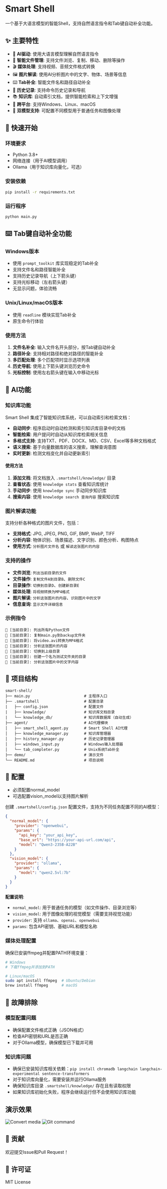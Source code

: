 # Smart Shell

一个基于大语言模型的智能Shell，支持自然语言指令和Tab键自动补全功能。

## ✨ 主要特性

- 🤖 **AI驱动**: 使用大语言模型理解自然语言指令
- 📁 **智能文件管理**: 支持文件浏览、复制、移动、删除等操作
- 🎬 **媒体处理**: 支持视频、音频文件格式转换
- 🖼️ **图片解读**: 使用AI分析图片中的文字、物体、场景等信息
- ⌨️ **Tab补全**: 智能文件名和路径自动补全
- 📝 **历史记录**: 支持命令历史记录和导航
- 📚 **知识库**: 自动索引文档，提供智能检索和上下文增强
- 🔄 **跨平台**: 支持Windows、Linux、macOS
- 🎯 **双模型支持**: 可配置不同模型用于普通任务和图像处理

## 🚀 快速开始

### 环境要求

- Python 3.8+
- 网络连接（用于AI模型调用）
- Ollama（用于知识库向量化，可选）

### 安装依赖

```bash
pip install -r requirements.txt
```

### 运行程序

```bash
python main.py
```

## ⌨️ Tab键自动补全功能

### Windows版本
- 使用 `prompt_toolkit` 库实现稳定的Tab补全
- 支持文件名和路径智能补全
- 支持历史记录导航（上下箭头键）
- 支持光标移动（左右箭头键）
- 无显示问题，体验流畅

### Unix/Linux/macOS版本
- 使用 `readline` 模块实现Tab补全
- 原生命令行体验

### 使用方法

1. **文件名补全**: 输入文件名开头部分，按Tab键自动补全
2. **路径补全**: 支持相对路径和绝对路径的智能补全
3. **多匹配处理**: 多个匹配项时显示选项列表
4. **历史导航**: 使用上下箭头键浏览历史命令
5. **光标控制**: 使用左右箭头键在输入中移动光标

## 🤖 AI功能

### 知识库功能

Smart Shell 集成了智能知识库系统，可以自动索引和检索文档：

- **自动同步**: 程序启动时自动检测和索引知识库目录中的文档
- **智能检索**: 用户提问时自动从知识库检索相关信息
- **多格式支持**: 支持TXT、PDF、DOCX、MD、CSV、Excel等多种文档格式
- **语义搜索**: 基于向量数据库的语义搜索，理解查询意图
- **实时更新**: 检测文档变化并自动更新索引

#### 使用方法

1. **添加文档**: 将文档放入 `.smartshell/knowledge/` 目录
2. **查看状态**: 使用 `knowledge stats` 查看知识库统计
3. **手动同步**: 使用 `knowledge sync` 手动同步知识库
4. **搜索内容**: 使用 `knowledge search 查询内容` 搜索知识库

### 图片解读功能

支持分析各种格式的图片文件，包括：
- **支持格式**: JPG, JPEG, PNG, GIF, BMP, WebP, TIFF
- **分析内容**: 物体识别、场景描述、文字识别、颜色分析、构图特点
- **使用方式**: `分析图片文件名` 或 `解读这张图片的内容`

### 支持的操作

- **文件浏览**: `列出当前目录的文件`
- **文件操作**: `复制文件A到目录B`、`删除文件C`
- **目录操作**: `切换到目录D`、`创建新目录E`
- **媒体处理**: `将视频转换为MP4格式`
- **图片解读**: `分析这张图片的内容`、`识别图片中的文字`
- **信息查询**: `显示文件详细信息`

### 示例指令

```
🤖 [当前目录]: 列出所有Python文件
🤖 [当前目录]: 复制main.py到backup文件夹
🤖 [当前目录]: 将video.avi转换为MP4格式
🤖 [当前目录]: 分析这张图片的内容
🤖 [当前目录]: 切换到上级目录
🤖 [当前目录]: 创建一个名为测试文件夹的目录
🤖 [当前目录]: 分析这张图片中的文字内容
```

## 📁 项目结构

```
smart-shell/
├── main.py                        # 主程序入口
├── .smartshell                    # 配置目录
|   ├── config.json                # 配置文件
|   ├── knowledge/                 # 知识库文档目录
|   └── knowledge_db/              # 知识库数据库（自动生成）
├── agent/                         # AI代理模块
│   ├── smart_shell_agent.py       # Smart Shell AI代理
│   ├── knowledge_manager.py       # 知识库管理器
│   ├── history_manager.py         # 历史记录管理器
│   ├── windows_input.py           # Windows输入处理器
│   └── tab_completer.py           # Unix系统Tab补全
├── demo/                          # 演示文件
└── README.md                      # 项目说明
```

## 🔧 配置
- 必须配置normal_model
- 可选配置vision_model以支持图片解析

创建 `.smartshell/config.json` 配置文件，支持为不同任务配置不同的AI模型：

```json
{
  "normal_model": {
    "provider": "openwebui",
    "params": {
      "api_key": "your_api_key",
      "base_url": "https://your-api-url.com/api",
      "model": "Qwen3-235B-A22B"
    }
  },
  "vision_model": {
    "provider": "ollama",
    "params": {
      "model": "qwen2.5vl:7b"
    }
  }
}
```

**配置说明**:
- `normal_model`: 用于普通任务的模型（如文件操作、目录浏览等）
- `vision_model`: 用于图像处理的视觉模型（需要支持视觉功能）
- `provider`: 支持 `ollama`、`openai`、`openwebui`
- `params`: 包含API密钥、基础URL和模型名称

### 媒体处理配置

确保已安装ffmpeg并配置PATH环境变量：

```bash
# Windows
# 下载ffmpeg并添加到PATH

# Linux/macOS
sudo apt install ffmpeg  # Ubuntu/Debian
brew install ffmpeg      # macOS
```

## 🐛 故障排除

### 模型配置问题

- 确保配置文件格式正确（JSON格式）
- 检查API密钥和URL是否正确
- 对于Ollama模型，确保模型已下载并可用

### 知识库问题

- 确保已安装知识库相关依赖：`pip install chromadb langchain langchain-experimental sentence-transformers`
- 对于知识库向量化，需要安装并运行Ollama服务
- 确保知识库目录 `.smartshell/knowledge/` 存在且有读取权限
- 如果知识库初始化失败，程序会继续运行但不会使用知识库功能

## 演示效果
![Convert media](demo/convert_media.png)
![Git command](demo/git_command.png)

## 🤝 贡献

欢迎提交Issue和Pull Request！

## 📄 许可证

MIT License